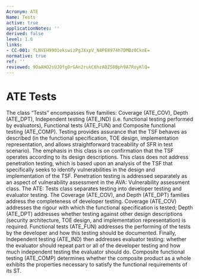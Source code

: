 ```yaml
---
Acronym: ATE
Name: Tests
active: true
applicationNotes: ''
derived: false
level: 1.6
links:
- CC-001: fLNVEH99O1ekswizPgJXxpV_N4PE8974h7DMBz0CkoE=
normative: true
ref: ''
reviewed: 9OaAHO2sUJOfgDrGAn2rukC6hzADZ50Bph9A7RoyKlQ=
---
```


# ATE Tests

The class “Tests” encompasses five families: Coverage (ATE_COV), Depth (ATE_DPT), Independent testing (ATE_IND) (i.e. functional testing performed by evaluators), Functional tests (ATE_FUN) and Composite functional testing (ATE_COMP). Testing provides assurance that the TSF behaves as described (in the functional specification, TOE design, implementation representation, and allows straightforward traceability of SFR in test scenario). The emphasis in this class is on confirmation that the TSF operates according to its design descriptions. This class does not address penetration testing, which is based upon an analysis of the TSF that specifically seeks to identify vulnerabilities in the design and implementation of the TSF. Penetration testing is addressed separately as an aspect of vulnerability assessment in the AVA: Vulnerability assessment class. The ATE: Tests class separates testing into developer testing and evaluator testing. The Coverage (ATE_COV), and Depth (ATE_DPT) families address the completeness of developer testing. Coverage (ATE_COV) addresses the rigour with which the functional specification is tested; Depth (ATE_DPT) addresses whether testing against other design descriptions (security architecture, TOE design, and implementation representation) is required. Functional tests (ATE_FUN) addresses the performing of the tests by the developer and how this testing should be documented. Finally, Independent testing (ATE_IND) then addresses evaluator testing: whether the evaluator should repeat part or all of the developer testing and how much independent testing the evaluator should do. Composite functional testing (ATE_COMP) determines whether the composite product as a whole exhibits the properties necessary to satisfy the functional requirements of its ST.